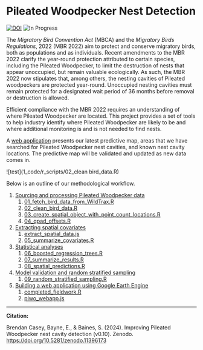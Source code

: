 
# Pileated Woodpecker Nest Detection


[![DOI](https://zenodo.org/badge/648137985.svg)](https://zenodo.org/doi/10.5281/zenodo.11396172) ![In Progress](https://img.shields.io/badge/Status-In%20Progress-yellow)

The _Migratory Bird Convention Act_ (MBCA) and the _Migratory Birds Regulations_, 2022 (MBR 2022) aim to protect and conserve migratory birds, both as populations and as individuals. Recent amendments to the MBR 2022 clarify the year-round protection attributed to certain species, including the Pileated Woodpecker, to limit the destruction of nests that appear unoccupied, but remain valuable ecologically. As such, the MBR 2022 now stipulates that, among others, the nesting cavities of Pileated woodpeckers are protected year-round. Unoccupied nesting cavities must remain protected for a designated wait period of 36 months before removal or destruction is allowed. 

Efficient compliance with the MBR 2022 requires an understanding of where Pileated Woodpecker are located. This project provides a set of tools to help industry identify where Pileated Woodpecker are likely to be and where additional monitoring is and is not needed to find nests.

A [web application](https://ee-bgcasey-piwomodels.projects.earthengine.app/view/pileatedwoodpecker) presents our latest predictive map, areas that we have searched for Pileated Woodpecker nest cavities, and known nest cavity locations. The predictive map will be validated and updated as new data comes in.

![test](1_code/r_scripts/02_clean bird_data.R)

Below is an outline of our methodological workflow. 

1. [Sourcing and processing Pileated Woodpecker data](documentation/piwo_data.md)
   1. [01_fetch_bird_data_from_WildTrax.R](1_code/r_scripts/01_fetch_bird_data_from_WildTrax.R)
   2. [02_clean_bird_data.R](1_code/r_scripts/02_clean_bird_data.R)
   3. [03_create_spatial_object_with_point_count_locations.R](1_code/r_scripts/03_create_spatial_object_with_point_count_locations.R)
   4. [04_qpad_offsets.R](1_code/r_scripts/04_qpad_offsets.R)
2. [Extracting spatial covariates](documentation/spatial_covariates.md)
   1. [extract_spatial_data.js](1_code/GEE/extract_spatial_data.js)
   2. [05_summarize_covariates.R](1_code/r_scripts/05_summarize_covariates.R)
3. [Statistical analyses](documentation/statistical_analyses.md)
   1. [06_boosted_regression_trees.R](1_code/r_scripts/06_boosted_regression_trees.R)
   2. [07_summarize_results.R](1_code/r_scripts/07_summarize_results.R)
   3. [08_spatial_predictions.R](1_code/r_scripts/08_spatial_predictions.R)
4. [Model validation and random stratified sampling](documentation/random_stratified_sampling.md)
   1. [09_random_stratified_sampling.R](1_code/r_scripts/09_random_stratified_sampling.R)
5. [Building a web application using Google Earth Engine](documentation/gee_web_application.md)
   1. [completed_fieldwork.R](1_code/r_scripts/get_epicollect_data.R)
   2. [piwo_webapp.js](1_code/GEE/piwo_webapp.js)


----
**Citation:**

Brendan Casey, Bayne, E., & Baines, S. (2024). Improving Pileated Woodpecker nest cavity detection (v0.10). Zenodo. https://doi.org/10.5281/zenodo.11396173
